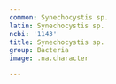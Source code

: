 ```yaml
---
common: Synechocystis sp.
latin: Synechocystis sp.
ncbi: '1143'
title: Synechocystis sp.
group: Bacteria
image: .na.character

---
```

